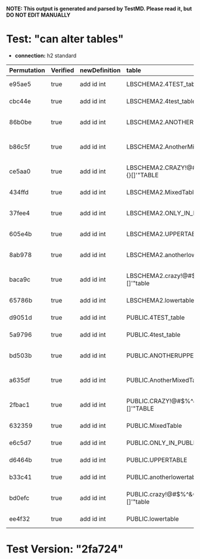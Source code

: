 **NOTE: This output is generated and parsed by TestMD. Please read it, but DO NOT EDIT MANUALLY**

# Test: "can alter tables" #

- **connection:** h2 standard

| Permutation | Verified | newDefinition | table                                   | OPERATIONS
| :---------- | :------- | :------------ | :-------------------------------------- | :------
| e95ae5      | true     | add id int    | LBSCHEMA2.4TEST_table                   | **plan**: ALTER TABLE "LBSCHEMA2"."4TEST_table" add id int
| cbc44e      | true     | add id int    | LBSCHEMA2.4test_table                   | **plan**: ALTER TABLE "LBSCHEMA2"."4test_table" add id int
| 86b0be      | true     | add id int    | LBSCHEMA2.ANOTHERUPPERTABLE             | **plan**: ALTER TABLE "LBSCHEMA2"."ANOTHERUPPERTABLE" add id int
| b86c5f      | true     | add id int    | LBSCHEMA2.AnotherMixedTable             | **plan**: ALTER TABLE "LBSCHEMA2"."AnotherMixedTable" add id int
| ce5aa0      | true     | add id int    | LBSCHEMA2.CRAZY!@#\$%^&*()_+{}[]'"TABLE | **plan**: ALTER TABLE "LBSCHEMA2"."CRAZY!@#\$%^&*()_+{}[]'""TABLE" add id int
| 434ffd      | true     | add id int    | LBSCHEMA2.MixedTable                    | **plan**: ALTER TABLE "LBSCHEMA2"."MixedTable" add id int
| 37fee4      | true     | add id int    | LBSCHEMA2.ONLY_IN_LBSCHEMA2             | **plan**: ALTER TABLE "LBSCHEMA2"."ONLY_IN_LBSCHEMA2" add id int
| 605e4b      | true     | add id int    | LBSCHEMA2.UPPERTABLE                    | **plan**: ALTER TABLE "LBSCHEMA2"."UPPERTABLE" add id int
| 8ab978      | true     | add id int    | LBSCHEMA2.anotherlowertable             | **plan**: ALTER TABLE "LBSCHEMA2"."anotherlowertable" add id int
| baca9c      | true     | add id int    | LBSCHEMA2.crazy!@#\$%^&*()_+{}[]'"table | **plan**: ALTER TABLE "LBSCHEMA2"."crazy!@#\$%^&*()_+{}[]'""table" add id int
| 65786b      | true     | add id int    | LBSCHEMA2.lowertable                    | **plan**: ALTER TABLE "LBSCHEMA2"."lowertable" add id int
| d9051d      | true     | add id int    | PUBLIC.4TEST_table                      | **plan**: ALTER TABLE "PUBLIC"."4TEST_table" add id int
| 5a9796      | true     | add id int    | PUBLIC.4test_table                      | **plan**: ALTER TABLE "PUBLIC"."4test_table" add id int
| bd503b      | true     | add id int    | PUBLIC.ANOTHERUPPERTABLE                | **plan**: ALTER TABLE "PUBLIC"."ANOTHERUPPERTABLE" add id int
| a635df      | true     | add id int    | PUBLIC.AnotherMixedTable                | **plan**: ALTER TABLE "PUBLIC"."AnotherMixedTable" add id int
| 2fbac1      | true     | add id int    | PUBLIC.CRAZY!@#\$%^&*()_+{}[]'"TABLE    | **plan**: ALTER TABLE "PUBLIC"."CRAZY!@#\$%^&*()_+{}[]'""TABLE" add id int
| 632359      | true     | add id int    | PUBLIC.MixedTable                       | **plan**: ALTER TABLE "PUBLIC"."MixedTable" add id int
| e6c5d7      | true     | add id int    | PUBLIC.ONLY_IN_PUBLIC                   | **plan**: ALTER TABLE "PUBLIC"."ONLY_IN_PUBLIC" add id int
| d6464b      | true     | add id int    | PUBLIC.UPPERTABLE                       | **plan**: ALTER TABLE "PUBLIC"."UPPERTABLE" add id int
| b33c41      | true     | add id int    | PUBLIC.anotherlowertable                | **plan**: ALTER TABLE "PUBLIC"."anotherlowertable" add id int
| bd0efc      | true     | add id int    | PUBLIC.crazy!@#\$%^&*()_+{}[]'"table    | **plan**: ALTER TABLE "PUBLIC"."crazy!@#\$%^&*()_+{}[]'""table" add id int
| ee4f32      | true     | add id int    | PUBLIC.lowertable                       | **plan**: ALTER TABLE "PUBLIC"."lowertable" add id int

# Test Version: "2fa724" #